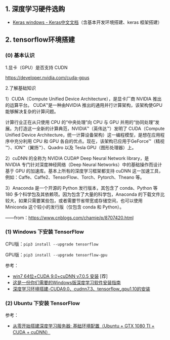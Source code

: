 ## 1. 深度学习硬件选购

- [Keras windows - Keras中文文档](https://keras-cn.readthedocs.io/en/latest/for_beginners/keras_windows/)（含基本开发环境搭建、keras 框架搭建）



## 2. tensorflow环境搭建

### (0) 基本认识

1.显卡（GPU）是否支持 CUDN

<https://developer.nvidia.com/cuda-gpus>

2.了解基础知识

1）CUDA（Compute Unified Device Architecture），是显卡厂商 NVIDIA 推出的运算平台。 CUDA™是一种由NVIDIA 推出的通用并行计算架构，该架构使GPU能够解决复杂的计算问题。

计算行业正在从只使用 CPU 的“中央处理”向 CPU 与 GPU 并用的“协同处理”发展。为打造这一全新的计算典范，NVIDIA™（英伟达™）发明了 CUDA（Compute Unified Device Architecture，统一计算设备架构）这一编程模型，是想在应用程序中充分利用 CPU 和 GPU 各自的优点。现在，该架构已应用于GeForce™（精视™）、ION™（翼扬™）、Quadro 以及 Tesla GPU（图形处理器）上。

2）cuDNN 的全称为 NVIDIA CUDA® Deep Neural Network library，是 NVIDIA 专门针对深度神经网络（Deep Neural Networks）中的基础操作而设计基于 GPU 的加速库。基本上所有的深度学习框架都支持 cuDNN 这一加速工具，例如：Caffe、Caffe2、TensorFlow、Torch、Pytorch、Theano 等。

3）Anaconda 是一个开源的 Python 发行版本，其包含了 conda、Python 等 180 多个科学包及其依赖项。因为包含了大量的科学包，Anaconda 的下载文件比较大，如果只需要某些包，或者需要节省带宽或存储空间，也可以使用 Miniconda 这个较小的发行版（仅包含 conda 和 Python）。

——from：<https://www.cnblogs.com/chamie/p/8707420.html>



### (1) Windows 下安装 TensorFlow

CPU版：`pip3 install --upgrade tensorflow`

GPU版：`pip3 install --upgrade tensorflow-gpu`

参考：

- [win7 64位+CUDA 9.0+cuDNN v7.0.5 安装](https://blog.csdn.net/shanglianlm/article/details/79404703)  [荐] 
- [这是一份你们需要的Windows版深度学习软件安装指南](https://zhuanlan.zhihu.com/p/29903472)
- [深度学习环境搭建-CUDA9.0、cudnn7.3、tensorflow_gpu1.10的安装](<https://www.jianshu.com/p/4ebaa78e0233>)



### (2) Ubuntu 下安装 TensorFlow



参考：

- [从零开始搭建深度学习服务器: 基础环境配置（Ubuntu + GTX 1080 TI + CUDA + cuDNN）](http://www.52nlp.cn/%E4%BB%8E%E9%9B%B6%E5%BC%80%E5%A7%8B%E6%90%AD%E5%BB%BA%E6%B7%B1%E5%BA%A6%E5%AD%A6%E4%B9%A0%E6%9C%8D%E5%8A%A1%E5%99%A8%E7%8E%AF%E5%A2%83%E9%85%8D%E7%BD%AEubuntu-1080ti-cuda-cudnn)

